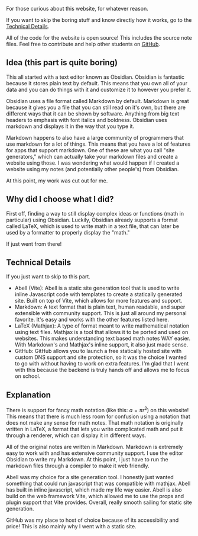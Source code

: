For those curious about this website, for whatever reason.

If you want to skip the boring stuff and know directly how it works, go to the [Technical Details](#Technical-Details).

All of the code for the website is open source! This includes the source note files. Feel free to contribute and help other students on [GitHub](github.com/plexlad/insidetrack).

## Idea (this part is quite boring)

This all started with a text editor known as Obsidian. Obsidian is fantastic because it stores plain text by default. This means that you own all of your data and you can do things with it and customize it to however you prefer it.

Obsidian uses a file format called Markdown by default. Markdown is great because it gives you a file that you can still read on it's own, but there are different ways that it can be shown by software. Anything from big text headers to emphasis with font italics and boldness. Obsidian uses markdown and displays it in the way that you type it.

Markdown happens to also have a large community of programmers that use markdown for a lot of things. This means that you have a lot of features for apps that support markdown. One of these are what you call "site generators," which can actually take your markdown files and create a website using those. I was wondering what would happen if I created a website using my notes (and potentially other people's) from Obsidian.

At this point, my work was cut out for me. 

## Why did I choose what I did?

First off, finding a way to still display complex ideas or functions (math in particular) using Obsidian. Luckily, Obsidian already supports a format called LaTeX, which is used to write math in a text file, that can later be used by a formatter to properly display the "math."

If just went from there! 

## Technical Details

If you just want to skip to this part.

 - Abell (Vite): Abell is a static site generation tool that is used to write inline Javascript code with templates to create a statically generated site. Built on top of Vite, which allows for more features and support.
 - Markdown: A text format that is plain text, human readable, and super extensible with community support. This is just all around my personal favorite. It's easy and works with the other features listed here.
 - LaTeX (Mathjax): A type of format meant to write mathematical notation using text files. Mathjax is a tool that allows it to be ported and used on websites. This makes understanding text based math notes WAY easier. With Markdown's and Mathjax's inline support, it also just made sense.
 - GitHub: GitHub allows you to launch a free statically hosted site with custom DNS support and site protection, so it was the choice I wanted to go with without having to work on extra features. I'm glad that I went with this because the backend is truly hands off and allows me to focus on school.

## Explanation

There is support for fancy math notation (like this: $a=\pi r^2$) on this website! This means that there is much less room for confusion using a notation that does not make any sense for math notes. That math notation is originally written in LaTeX, a format that lets you write complicated math and put it through a renderer, which can display it in different ways.

All of the original notes are written in Markdown. Markdown is extremely easy to work with and has extensive community support. I use the editor Obsidian to write my Markdown. At this point, I just have to run the markdown files through a compiler to make it web friendly.

Abell was my choice for a site generation tool. I honestly just wanted something that could run javascript that was compatible with mathjax. Abell has built in inline javascript, which made my life way easier. Abell is also build on the web framework Vite, which allowed me to use the props and plugin support that Vite provides. Overall, really smooth sailing for static site generation.

GitHub was my place to host of choice because of its accessibility and price! This is also mainly why I went with a static site.